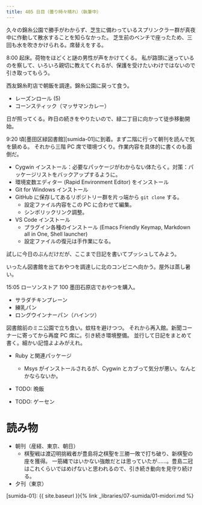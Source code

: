 ```yaml
---
title: 405 日目（曇り時々晴れ）（執筆中）
---
```


久々の錦糸公園で勝手がわからず、芝生に備わっているスプリンクラー群が真夜中に作動して散水することを知らなかった。
芝生前のベンチで座ったため、三回も水を吹きかけられる。席替えをする。

8:00 起床。荷物をほどくと謎の男性が声をかけてくる。
私が路頭に迷っているのを察して、いろいろ親切に教えてくれるが、保護を受けたいわけではないので引き取ってもらう。

西友錦糸町店で朝飯を調達。錦糸公園に戻って食う。
* レーズンロール (5)
* コーンスティック（マッサマンカレー）

日が照ってくる。昨日の続きをやりたいので、緑二丁目に向かって徒歩移動開始。

9:20 頃[墨田区緑図書館][sumida-01]に到着。まず二階に行って朝刊を読んで気を鎮める。
それから三階 PC 席で環境づくり。作業内容を具体的に書くのも面倒だ。

* Cygwin インストール：必要なパッケージがわからない体たらく。対策：パッケージリストをバックアップするように。
* 環境変数エディター (Rapid Environment Editor) をインストール
* Git for Windows インストール
* GitHub に保存してあるリポジトリー群を片っ端から `git clone` する。
  * 設定ファイル内容をこの PC に合わせて編集。
  * シンボリックリンク調整。
* VS Code インストール
  * プラグイン各種のインストール (Emacs Friendly Keymap, Markdown all in One, Shell launcher)
  * 設定ファイルの復元は手作業になる。

試しに今日のぶんだけだが、ここまで日記を書いてプッシュしてみよう。

いったん図書館を出ておやつを調達しに北のコンビニへ向かう。屋外は蒸し暑い。

15:05 ローソンストア 100 墨田石原店でおやつを購入。
* サラダチキンプレーン
* 練乳パン
* ロングウインナーパン（ハインツ）

図書館前のミニ公園で立ち食い。蚊柱を避けつつ。
それから再入館。新聞コーナーに寄ってから再度 PC 席に。引き続き環境整備。
並行して日記をまとめて書く。細かい記憶よよみがえれ。
* Ruby と関連パッケージ
  * Msys がインストールされるが、Cygwin とカブって気分が悪い。なんとかならないか。


* TODO: 晩飯
* TODO: ゲーセン

# 読み物

* 朝刊（産経、東京、朝日）
  * 棋聖戦は渡辺明挑戦者が豊島将之棋聖を三勝一敗で打ち破り、新棋聖の座を獲得。
    一筋縄ではいかない強敵だとは思っていたが……。豊島二冠はこれくらいではめげないと思われるので、引き続き動向を見守り続ける。
* 夕刊（東京）

[sumida-01]: {{ site.baseurl }}{% link _libraries/07-sumida/01-midori.md %}
